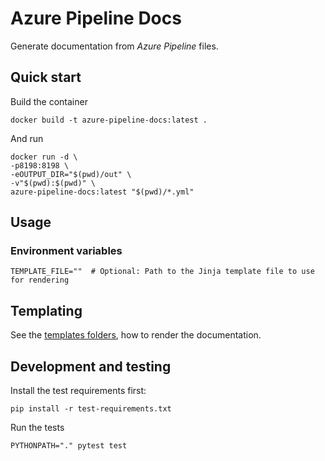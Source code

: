 # Azure Pipeline Docs

Generate documentation from *Azure Pipeline* files.

## Quick start

Build the container
```shell
docker build -t azure-pipeline-docs:latest .
```

And run
```shell
docker run -d \
-p8198:8198 \
-eOUTPUT_DIR="$(pwd)/out" \
-v"$(pwd):$(pwd)" \
azure-pipeline-docs:latest "$(pwd)/*.yml" 
```

## Usage

### Environment variables
```shell
TEMPLATE_FILE=""  # Optional: Path to the Jinja template file to use for rendering
```

## Templating

See the [templates folders](templates), how to render the documentation. 

## Development and testing

Install the test requirements first:
```shell
pip install -r test-requirements.txt
```
Run the tests
```shell
PYTHONPATH="." pytest test
```
